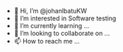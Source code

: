 - 👋 Hi, I’m @johanlbatuKW
- 👀 I’m interested in Software testing
- 🌱 I’m currently learning ...
- 💞️ I’m looking to collaborate on ...
- 📫 How to reach me ...

<!---
johanlbatuKW/johanlbatuKW is a ✨ special ✨ repository because its `README.md` (this file) appears on your GitHub profile.
You can click the Preview link to take a look at your changes.
--->
